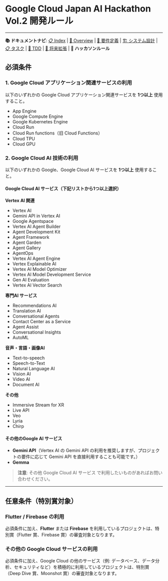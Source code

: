 # Google Cloud Japan AI Hackathon Vol.2 開発ルール

---

**📚 ドキュメントナビ**: [📋 Index](index.md) | [📖 Overview](README.md) | [📝 要件定義](REQUIREMENT.md) | [🏗️ システム設計](system_design.md) | [📋 タスク](tasks.md) | [🧪 TDD](tdd_guide.md) | [🚀 将来拡張](future_extensions.md) | **📏 ハッカソンルール**

## 必須条件

### 1. Google Cloud アプリケーション関連サービスの利用

以下のいずれかの Google Cloud アプリケーション関連サービスを **1つ以上** 使用すること。

- App Engine
- Google Compute Engine
- Google Kubernetes Engine
- Cloud Run
- Cloud Run functions（旧 Cloud Functions）
- Cloud TPU
- Cloud GPU

### 2. Google Cloud AI 技術の利用

以下のいずれかの Google、Google Cloud AI サービスを **1つ以上** 使用すること。

#### Google Cloud AI サービス（下記リストから1つ以上選択）

**Vertex AI 関連**
- Vertex AI
- Gemini API in Vertex AI
- Google Agentspace
- Vertex AI Agent Builder
- Agent Development Kit
- Agent Framework
- Agent Garden
- Agent Gallery
- AgentOps
- Vertex AI Agent Engine
- Vertex Explainable AI
- Vertex AI Model Optimizer
- Vertex AI Model Development Service
- Gen AI Evaluation
- Vertex AI Vector Search

**専門AI サービス**
- Recommendations AI
- Translation AI
- Conversational Agents
- Contact Center as a Service
- Agent Assist
- Conversational Insights
- AutoML

**音声・言語・画像AI**
- Text-to-speech
- Speech-to-Text
- Natural Language AI
- Vision AI
- Video AI
- Document AI

**その他**
- Immersive Stream for XR
- Live API
- Veo
- Lyria
- Chirp

#### その他のGoogle AI サービス
- **Gemini API**（Vertex AI の Gemini API の利用を推奨しますが、プロジェクトの要件に応じて Gemini API を直接利用することも可能です。）
- **Gemma**

> **注意**: その他 Google Cloud AI サービス で利用したいものがあればお問い合わせください。

---

## 任意条件（特別賞対象）

### Flutter / Firebase の利用

必須条件に加え、**Flutter** または **Firebase** を利用しているプロジェクトは、特別賞（Flutter 賞、Firebase 賞）の審査対象となります。

### その他の Google Cloud サービスの利用

必須条件に加え、Google Cloud の他のサービス（例: データベース、データ分析、セキュリティなど）を積極的に利用しているプロジェクトは、特別賞（Deep Dive 賞、Moonshot 賞）の審査対象となります。